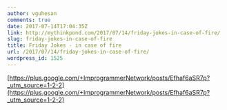```yaml
---
author: vguhesan
comments: true
date: 2017-07-14T17:04:35Z
link: http://mythinkpond.com/2017/07/14/friday-jokes-in-case-of-fire/
slug: friday-jokes-in-case-of-fire
title: Friday Jokes - in case of fire
url: /2017/07/14/friday-jokes-in-case-of-fire/
wordpress_id: 1525
---
```


[https://plus.google.com/+ImprogrammerNetwork/posts/Efhaf6aSR7p?_utm_source=1-2-2](https://plus.google.com/+ImprogrammerNetwork/posts/Efhaf6aSR7p?_utm_source=1-2-2)
